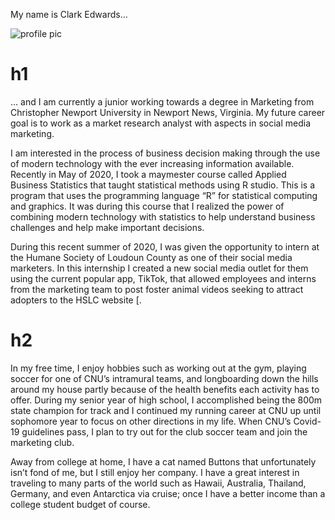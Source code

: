 My name is Clark Edwards…


![profile pic](https://clarkedwards.github.io/Clark-Edwards-CNU/images/roofpic.jpg)


# h1
… and I am currently a junior working towards a degree in Marketing from Christopher Newport University in Newport News, Virginia. My future career goal is to work as a market research analyst with aspects in social media marketing. 

I am interested in the process of business decision making through the use of modern technology with the ever increasing information available. Recently in May of 2020, I took a maymester course called Applied Business Statistics that taught statistical methods using R studio. This is a program that uses the programming language “R” for statistical computing and graphics. It was during this course that I realized the power of combining modern technology with statistics to help understand business challenges and help make important decisions.

During this recent summer of 2020, I was given the opportunity to intern at the Humane Society of Loudoun County as one of their social media marketers. In this internship I created a new social media outlet for them using the current popular app, TikTok, that allowed employees and interns from the marketing team to post foster animal videos seeking to attract adopters to the HSLC website [. 

# h2
In my free time, I enjoy hobbies such as working out at the gym, playing soccer for one of CNU’s intramural teams, and longboarding down the hills around my house partly because of the health benefits each activity has to offer. During my senior year of high school, I accomplished being the 800m state champion for track and I continued my running career at CNU up until sophomore year to focus on other directions in my life. When CNU’s Covid-19 guidelines pass, I plan to try out for the club soccer team and join the marketing club.

Away from college at home, I have a cat named Buttons that unfortunately isn’t fond of me, but I still enjoy her company. I have a great interest in traveling to many parts of the world such as Hawaii, Australia, Thailand, Germany, and even Antarctica via cruise; once I have a better income than a college student budget of course.
